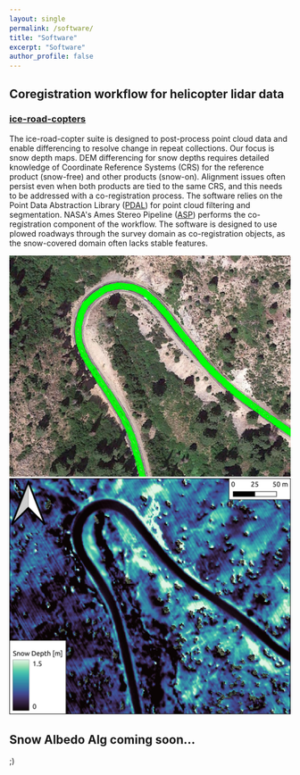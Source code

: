 ```yaml
---
layout: single
permalink: /software/
title: "Software"
excerpt: "Software"
author_profile: false
---
```


## Coregistration workflow for helicopter lidar data
### [ice-road-copters](https://github.com/SnowEx/ice-road-copters)

The ice-road-copter suite is designed to post-process point cloud data and enable differencing to resolve change in repeat collections. Our focus is snow depth maps. DEM differencing for snow depths requires detailed knowledge of Coordinate Reference Systems (CRS) for the reference product (snow-free) and other products (snow-on). Alignment issues often persist even when both products are tied to the same CRS, and this needs to be addressed with a co-registration process.  The software relies on the Point Data Abstraction Library ([PDAL](www.pdal.io)) for point cloud filtering and segmentation.  NASA's Ames Stereo Pipeline  ([ASP](https://github.com/NeoGeographyToolkit/StereoPipeline)) performs the co-registration component of the workflow.  The software is designed to use plowed roadways through the survey domain as co-registration objects, as the snow-covered domain often lacks stable features.   

![roads](https://raw.githubusercontent.com/SnowEx/ice-road-copters/main/docs/roads.png)
![snow](https://raw.githubusercontent.com/SnowEx/ice-road-copters/main/docs/snow.jpeg)



## Snow Albedo Alg coming soon...

;)
